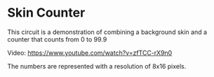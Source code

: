 # Skin Counter

This circuit is a demonstration of combining a background skin and a counter that counts from 0 to 99.9

Video: https://www.youtube.com/watch?v=zfTCC-rX9n0

The numbers are represented with a resolution of 8x16 pixels.
